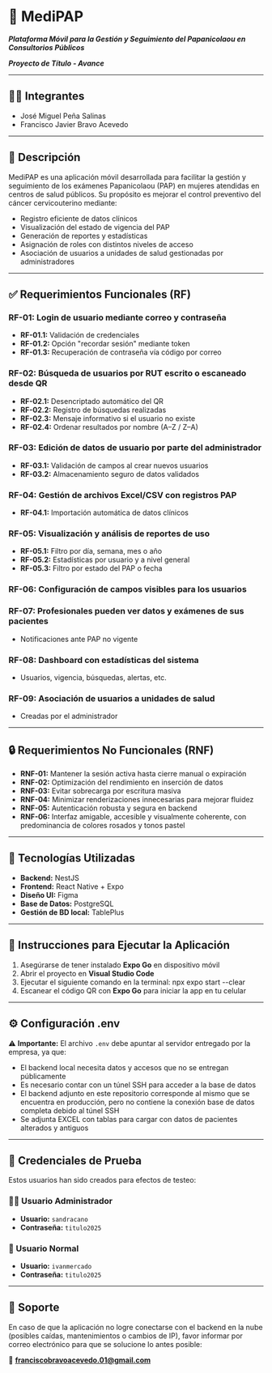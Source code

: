 # 📱 MediPAP

***Plataforma Móvil para la Gestión y Seguimiento del Papanicolaou en Consultorios Públicos***

***Proyecto de Título - Avance***

***

## 👨‍💻 Integrantes

- José Miguel Peña Salinas
- Francisco Javier Bravo Acevedo

***

## 📝 Descripción

MediPAP es una aplicación móvil desarrollada para facilitar la gestión y seguimiento de los exámenes Papanicolaou (PAP) en mujeres atendidas en centros de salud públicos. Su propósito es mejorar el control preventivo del cáncer cervicouterino mediante:

- Registro eficiente de datos clínicos
- Visualización del estado de vigencia del PAP
- Generación de reportes y estadísticas
- Asignación de roles con distintos niveles de acceso
- Asociación de usuarios a unidades de salud gestionadas por administradores

***

## ✅ Requerimientos Funcionales (RF)

### RF-01: Login de usuario mediante correo y contraseña
- **RF-01.1:** Validación de credenciales
- **RF-01.2:** Opción "recordar sesión" mediante token
- **RF-01.3:** Recuperación de contraseña vía código por correo

### RF-02: Búsqueda de usuarios por RUT escrito o escaneado desde QR
- **RF-02.1:** Desencriptado automático del QR
- **RF-02.2:** Registro de búsquedas realizadas
- **RF-02.3:** Mensaje informativo si el usuario no existe
- **RF-02.4:** Ordenar resultados por nombre (A–Z / Z–A)

### RF-03: Edición de datos de usuario por parte del administrador
- **RF-03.1:** Validación de campos al crear nuevos usuarios
- **RF-03.2:** Almacenamiento seguro de datos validados

### RF-04: Gestión de archivos Excel/CSV con registros PAP
- **RF-04.1:** Importación automática de datos clínicos

### RF-05: Visualización y análisis de reportes de uso
- **RF-05.1:** Filtro por día, semana, mes o año
- **RF-05.2:** Estadísticas por usuario y a nivel general
- **RF-05.3:** Filtro por estado del PAP o fecha

### RF-06: Configuración de campos visibles para los usuarios

### RF-07: Profesionales pueden ver datos y exámenes de sus pacientes
- Notificaciones ante PAP no vigente

### RF-08: Dashboard con estadísticas del sistema
- Usuarios, vigencia, búsquedas, alertas, etc.

### RF-09: Asociación de usuarios a unidades de salud
- Creadas por el administrador

***

## 🔒 Requerimientos No Funcionales (RNF)

- **RNF-01:** Mantener la sesión activa hasta cierre manual o expiración
- **RNF-02:** Optimización del rendimiento en inserción de datos
- **RNF-03:** Evitar sobrecarga por escritura masiva
- **RNF-04:** Minimizar renderizaciones innecesarias para mejorar fluidez
- **RNF-05:** Autenticación robusta y segura en backend
- **RNF-06:** Interfaz amigable, accesible y visualmente coherente, con predominancia de colores rosados y tonos pastel

***

## 🧪 Tecnologías Utilizadas

- **Backend:** NestJS
- **Frontend:** React Native + Expo
- **Diseño UI:** Figma
- **Base de Datos:** PostgreSQL
- **Gestión de BD local:** TablePlus

***

## 🚀 Instrucciones para Ejecutar la Aplicación

1. Asegúrarse de tener instalado **Expo Go** en dispositivo móvil
2. Abrir el proyecto en **Visual Studio Code**
3. Ejecutar el siguiente comando en la terminal: npx expo start --clear
4. Escanear el código QR con **Expo Go** para iniciar la app en tu celular

***

## ⚙️ Configuración .env

⚠️ **Importante:** El archivo `.env` debe apuntar al servidor entregado por la empresa, ya que:

- El backend local necesita datos y accesos que no se entregan públicamente
- Es necesario contar con un túnel SSH para acceder a la base de datos
- El backend adjunto en este repositorio corresponde al mismo que se encuentra en producción, pero no contiene la conexión base de datos completa debido al túnel SSH
- Se adjunta EXCEL con tablas para cargar con datos de pacientes alterados y antiguos

***

## 🔐 Credenciales de Prueba

Estos usuarios han sido creados para efectos de testeo:

### 👩‍⚕️ Usuario Administrador
- **Usuario:** `sandracano`
- **Contraseña:** `titulo2025`

### 👤 Usuario Normal
- **Usuario:** `ivanmercado`
- **Contraseña:** `titulo2025`

***

## 📩 Soporte

En caso de que la aplicación no logre conectarse con el backend en la nube (posibles caídas, mantenimientos o cambios de IP), favor informar por correo electrónico para que se solucione lo antes posible:

📧 **franciscobravoacevedo.01@gmail.com**
